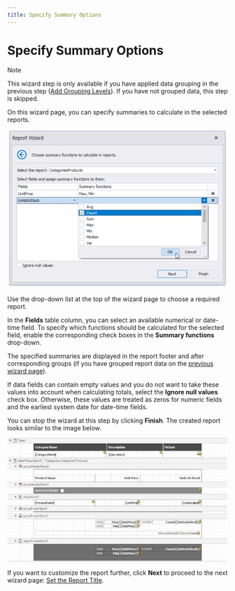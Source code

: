 ```yaml
---
title: Specify Summary Options
---
```

# Specify Summary Options

> [!NOTE]
> This wizard step is only available if you have applied data grouping in the previous step ([Add Grouping Levels](add-grouping-levels.md)). If you have not grouped data, this step is skipped.

On this wizard page, you can specify summaries to calculate in the selected reports.

![report-wizard-master-detail-specify-summaries](../../../../../../images/eurd-win-report-wizard-master-detail-specify-summaries.png)

Use the drop-down list at the top of the wizard page to choose a required report.

In the **Fields** table column, you can select an available numerical or date-time field. To specify which functions should be calculated for the selected field, enable the corresponding check boxes in the **Summary functions** drop-down.

The specified summaries are displayed in the report footer and after corresponding groups (if you have grouped report data on the [previous wizard page](add-grouping-levels.md)).

If data fields can contain empty values and you do not want to take these values into account when calculating totals, select the **Ignore null values** check box. Otherwise, these values are treated as zeros for numeric fields and the earliest system date for date-time fields.

You can stop the wizard at this step by clicking **Finish**. The created report looks similar to the image below.

![report-wizard-master-detail-specify-summaries-result](../../../../../../images/eurd-win-report-wizard-master-detail-specify-summaries-result.png)

If you want to customize the report further, click **Next** to proceed to the next wizard page: [Set the Report Title](set-the-report-title.md).